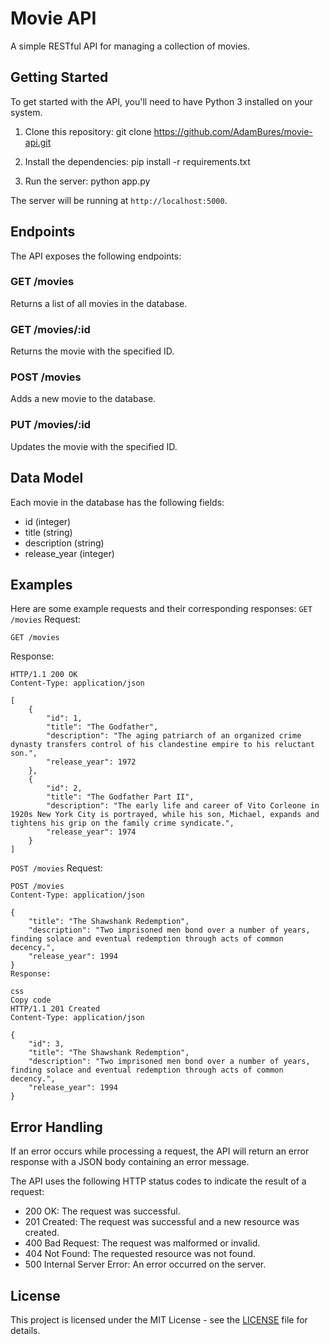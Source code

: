 # Movie API

A simple RESTful API for managing a collection of movies.

## Getting Started

To get started with the API, you'll need to have Python 3 installed on your system.

1. Clone this repository:
git clone https://github.com/AdamBures/movie-api.git

2. Install the dependencies:
pip install -r requirements.txt

3. Run the server:
python app.py

The server will be running at `http://localhost:5000`.

## Endpoints

The API exposes the following endpoints:

### GET /movies

Returns a list of all movies in the database.

### GET /movies/:id

Returns the movie with the specified ID.

### POST /movies

Adds a new movie to the database.

### PUT /movies/:id

Updates the movie with the specified ID.

## Data Model

Each movie in the database has the following fields:

- id (integer)
- title (string)
- description (string)
- release_year (integer)

## Examples
Here are some example requests and their corresponding responses:
`GET /movies`
Request:
```
GET /movies
```

Response:
```
HTTP/1.1 200 OK
Content-Type: application/json

[
    {
        "id": 1,
        "title": "The Godfather",
        "description": "The aging patriarch of an organized crime dynasty transfers control of his clandestine empire to his reluctant son.",
        "release_year": 1972
    },
    {
        "id": 2,
        "title": "The Godfather Part II",
        "description": "The early life and career of Vito Corleone in 1920s New York City is portrayed, while his son, Michael, expands and tightens his grip on the family crime syndicate.",
        "release_year": 1974
    }
]
```


``POST /movies``
Request:
```
POST /movies
Content-Type: application/json

{
    "title": "The Shawshank Redemption",
    "description": "Two imprisoned men bond over a number of years, finding solace and eventual redemption through acts of common decency.",
    "release_year": 1994
}
Response:

css
Copy code
HTTP/1.1 201 Created
Content-Type: application/json

{
    "id": 3,
    "title": "The Shawshank Redemption",
    "description": "Two imprisoned men bond over a number of years, finding solace and eventual redemption through acts of common decency.",
    "release_year": 1994
}
```

## Error Handling
If an error occurs while processing a request, the API will return an error response with a JSON body containing an error message.

The API uses the following HTTP status codes to indicate the result of a request:

- 200 OK: The request was successful.
- 201 Created: The request was successful and a new resource was created.
- 400 Bad Request: The request was malformed or invalid.
- 404 Not Found: The requested resource was not found.
- 500 Internal Server Error: An error occurred on the server.
## License

This project is licensed under the MIT License - see the [LICENSE](LICENSE) file for details.





